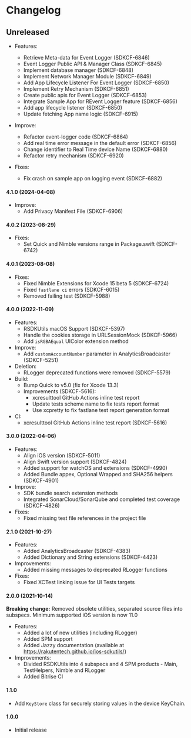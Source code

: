 # **Changelog**

## Unreleased
- Features:
    - Retrieve Meta-data for Event Logger (SDKCF-6846)
    - Event Logger Public API & Manager Class (SDKCF-6845)
    - Implement database manager (SDKCF-6848)
    - Implement Network Manager Module (SDKCF-6849)
    - Add App Lifecycle Listener For Event Logger (SDKCF-6850)
    - Implement Retry Mechanism (SDKCF-6851)
    - Create public apis for Event Logger (SDKCF-6853)
    - Integrate Sample App for REvent Logger feature (SDKCF-6856)
    - Add app lifecycle listener (SDKCF-6850) 
    - Update fetching App name logic (SDKCF-6915)
    
- Improve:
    - Refactor event-logger code (SDKCF-6864) 
    - Add real time error message in the default error (SDKCF-6856)
    - Change identifier to Real Time device Name (SDKCF-6880)
    - Refactor retry mechanism (SDKCF-6920)

- Fixes:
    - Fix crash on sample app on logging event (SDKCF-6882)

#### 4.1.0 (2024-04-08)
- Improve:
    - Add Privacy Manifest File (SDKCF-6906)

#### 4.0.2 (2023-08-29)
- Fixes:
    - Set Quick and Nimble versions range in Package.swift (SDKCF-6742)

#### 4.0.1 (2023-08-08)
- Fixes:
    - Fixed Nimble Extensions for Xcode 15 beta 5 (SDKCF-6724)
    - Fixed `fastlane ci` errors (SDKCF-6015)
    - Removed failing test (SDKCF-5988)

#### 4.0.0 (2022-11-09)
- Features:
    - RSDKUtils macOS Support (SDKCF-5397)
    - Handle the cookies storage in URLSessionMock (SDKCF-5966)
    - Add `isRGBAEqual` UIColor extension method
- Improve:
    - Add `customAccountNumber` parameter in AnalyticsBroadcaster (SDKCF-5251)
- Deletion:
    - RLogger deprecated functions were removed (SDKCF-5579)
- Build:
    - Bump Quick to v5.0 (fix for Xcode 13.3)
    - Improvements (SDKCF-5616):
        - xcresulttool GitHub Actions inline test report 
        - Update tests scheme name to fix tests report format
        - Use xcpretty to fix fastlane test report generation format
- CI:
    - xcresulttool GitHub Actions inline test report (SDKCF-5616)

#### 3.0.0 (2022-04-06)
- Features:
    - Align iOS version (SDKCF-5011)
    - Align Swift version support (SDKCF-4824) 
    - Added support for watchOS and extensions (SDKCF-4990) 
    - Added Bundle appex, Optional Wrapped and SHA256 helpers (SDKCF-4901)
- Improve:
    - SDK bundle search extension methods
    - Integrated SonarCloud/SonarQube and completed test coverage (SDKCF-4826)
- Fixes:
    - Fixed missing test file references in the project file

#### 2.1.0 (2021-10-27)
- Features:
    - Added AnalyticsBroadcaster (SDKCF-4383)
    - Added Dictionary and String extensions (SDKCF-4423)
- Improvements:
    - Added missing messages to deprecated RLogger functions
- Fixes:
    - Fixed XCTest linking issue for UI Tests targets

#### 2.0.0 (2021-10-14)
**Breaking change:** Removed obsolete utilities, separated source files into subspecs. Minimum supported iOS version is now 11.0
- Features:
    - Added a lot of new utilities (including RLogger)
    - Added SPM support
    - Added Jazzy documentation (available at https://rakutentech.github.io/ios-sdkutils/)
- Improvements:
    - Divided RSDKUtils into 4 subspecs and 4 SPM products - Main, TestHelpers, Nimble and RLogger
    - Added Bitrise CI

#### 1.1.0

- Add `KeyStore` class for securely storing values in the device KeyChain.

#### 1.0.0

- Initial release
